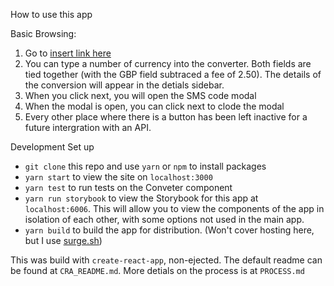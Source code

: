 How to use this app

Basic Browsing:
1. Go to [insert link here](http://nebulous-breakfast.surge.sh/)
2. You can type a number of currency into the converter. Both fields are tied together (with the GBP field subtraced a fee of 2.50). The details of the conversion will appear in the detials sidebar.
3. When you click next, you will open the SMS code modal
4. When the modal is open, you can click next to clode the modal
5. Every other place where there is a button has been left inactive for a future intergration with an API.

Development Set up
- `git clone` this repo and use `yarn` or `npm` to install packages
- `yarn start` to view the site on `localhost:3000`
- `yarn test` to run tests on the Conveter component
- `yarn run storybook` to view the Storybook for this app at `localhost:6006`. This will allow you to view the components of the app in isolation of each other, with some options not used in the main app.
- `yarn build` to build the app for distribution. (Won't cover hosting here, but I use [surge.sh](https://surge.sh))

This was build with `create-react-app`, non-ejected. The default readme can be found at `CRA_README.md`. More detials on the process is at `PROCESS.md`

